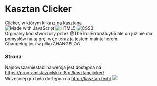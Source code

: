 # Kasztan Clicker
Clicker, w którym klikasz na kasztana<br>
![Made with JavaScript](https://forthebadge.com/images/badges/made-with-javascript.svg) ![HTML5](https://forthebadge.com/images/badges/validated-html5.svg) ![CSS3](http://jigsaw.w3.org/css-validator/images/vcss)
<br>
Orginalny kod stworzony przez @TheTrollErrorsGuy65 ale on już nie ma pomysłów na tą grę, więc teraz ja jestem maintainerem.<br>
Changelog jest w pliku CHANGELOG
### Strona
Najnowsza/niestabilna wersja jest dostępna na https://programistazpolski.ct8.pl/kasztanclicker/<br>
Wcześniej gra była dostępna na http://kasztan.tech/
![](https://raw.githubusercontent.com/ProgramistaZpolski/kasztan-clicker/master/Screenshot_2020-11-20%20Kasztan%20Clicker.png)
